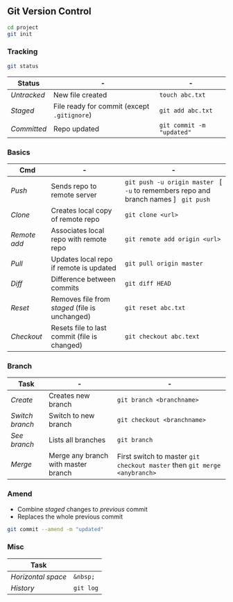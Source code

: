 ## Git Version Control

```bash
cd project
git init
```

### Tracking

```bash
git status
```

|Status | - | - |
|--- | --- | --- |
|*Untracked* | New file created | `touch abc.txt` |
|*Staged* | File ready for commit (except `.gitignore`) | `git add abc.txt` |
|*Committed* | Repo updated | `git commit -m "updated"` |

### Basics

|Cmd|-|-|
|-|-|-|
|*Push* | Sends repo to remote server | `git push -u origin master` &nbsp; [ `-u` to remembers repo and branch names ] &nbsp; `git push` |
|*Clone* | Creates local copy of remote repo | `git clone <url>` 
|*Remote add* | Associates local repo with remote repo | `git remote add origin <url>`|
|*Pull*| Updates local repo if remote is updated | `git pull origin master` |
|*Diff*| Difference between commits | `git diff HEAD` |
|*Reset*| Removes file from *staged* (file is unchanged) | `git reset abc.txt` |
|*Checkout*| Resets file to last commit (file is changed) | `git checkout abc.text` |

### Branch

| Task | - | - |
| - | - | - |
| *Create* | Creates new branch | `git branch <branchname>` |
| *Switch branch* | Switch to new branch | `git checkout <branchname>` |
| *See branch* | Lists all branches | `git branch` |
| *Merge* | Merge any branch with master branch | First switch to master `git checkout master` then `git merge <anybranch>` |

### Amend

- Combine *staged* changes to *previous* commit
- Replaces the whole previous commit

```bash
git commit --amend -m "updated"
```

### Misc

|Task| |
|-|-|
| *Horizontal space* | `&nbsp;` |
| *History* | `git log` |
